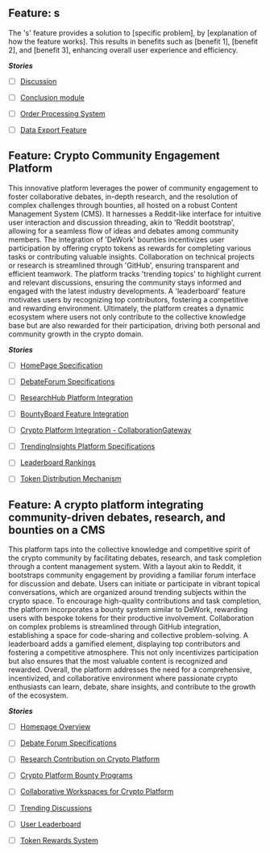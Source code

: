 ## Feature: s
The 's' feature provides a solution to [specific problem], by [explanation of how the feature works]. This results in benefits such as [benefit 1], [benefit 2], and [benefit 3], enhancing overall user experience and efficiency.

***Stories***
- [ ] [Discussion](https://github.com/DevArdalan/CRG/issues/7)
- [ ] [Conclusion module](https://github.com/DevArdalan/CRG/issues/8)
- [ ] [Order Processing System](https://github.com/DevArdalan/CRG/issues/9)
- [ ] [Data Export Feature](https://github.com/DevArdalan/CRG/issues/10)




## Feature: Crypto Community Engagement Platform
This innovative platform leverages the power of community engagement to foster collaborative debates, in-depth research, and the resolution of complex challenges through bounties, all hosted on a robust Content Management System (CMS). It harnesses a Reddit-like interface for intuitive user interaction and discussion threading, akin to 'Reddit bootstrap', allowing for a seamless flow of ideas and debates among community members. The integration of 'DeWork' bounties incentivizes user participation by offering crypto tokens as rewards for completing various tasks or contributing valuable insights. Collaboration on technical projects or research is streamlined through 'GitHub', ensuring transparent and efficient teamwork. The platform tracks 'trending topics' to highlight current and relevant discussions, ensuring the community stays informed and engaged with the latest industry developments. A 'leaderboard' feature motivates users by recognizing top contributors, fostering a competitive and rewarding environment. Ultimately, the platform creates a dynamic ecosystem where users not only contribute to the collective knowledge base but are also rewarded for their participation, driving both personal and community growth in the crypto domain.

***Stories***
- [ ] [HomePage Specification](https://github.com/DevArdalan/CRG/issues/13)
- [ ] [DebateForum Specifications](https://github.com/DevArdalan/CRG/issues/14)
- [ ] [ResearchHub Platform Integration](https://github.com/DevArdalan/CRG/issues/15)
- [ ] [BountyBoard Feature Integration](https://github.com/DevArdalan/CRG/issues/16)
- [ ] [Crypto Platform Integration - CollaborationGateway](https://github.com/DevArdalan/CRG/issues/17)
- [ ] [TrendingInsights Platform Specifications](https://github.com/DevArdalan/CRG/issues/18)
- [ ] [Leaderboard Rankings](https://github.com/DevArdalan/CRG/issues/19)
- [ ] [Token Distribution Mechanism](https://github.com/DevArdalan/CRG/issues/20)




## Feature: A crypto platform integrating community-driven debates, research, and bounties on a CMS
This platform taps into the collective knowledge and competitive spirit of the crypto community by facilitating debates, research, and task completion through a content management system. With a layout akin to Reddit, it bootstraps community engagement by providing a familiar forum interface for discussion and debate. Users can initiate or participate in vibrant topical conversations, which are organized around trending subjects within the crypto space. To encourage high-quality contributions and task completion, the platform incorporates a bounty system similar to DeWork, rewarding users with bespoke tokens for their productive involvement. Collaboration on complex problems is streamlined through GitHub integration, establishing a space for code-sharing and collective problem-solving. A leaderboard adds a gamified element, displaying top contributors and fostering a competitive atmosphere. This not only incentivizes participation but also ensures that the most valuable content is recognized and rewarded. Overall, the platform addresses the need for a comprehensive, incentivized, and collaborative environment where passionate crypto enthusiasts can learn, debate, share insights, and contribute to the growth of the ecosystem.

***Stories***
- [ ] [Homepage Overview](https://github.com/DevArdalan/CRG/issues/23)
- [ ] [Debate Forum Specifications](https://github.com/DevArdalan/CRG/issues/24)
- [ ] [Research Contribution on Crypto Platform](https://github.com/DevArdalan/CRG/issues/25)
- [ ] [Crypto Platform Bounty Programs](https://github.com/DevArdalan/CRG/issues/26)
- [ ] [Collaborative Workspaces for Crypto Platform](https://github.com/DevArdalan/CRG/issues/27)
- [ ] [Trending Discussions](https://github.com/DevArdalan/CRG/issues/28)
- [ ] [User Leaderboard](https://github.com/DevArdalan/CRG/issues/29)
- [ ] [Token Rewards System](https://github.com/DevArdalan/CRG/issues/30)


